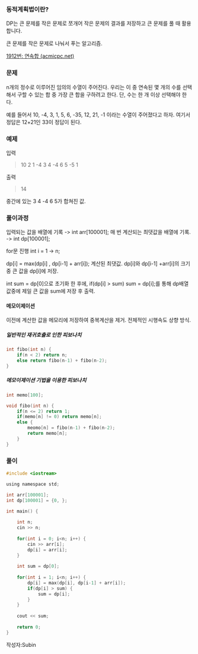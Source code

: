 
### 동적계획법이란?

DP는 큰 문제를 작은 문제로 쪼개어 작은 문제의 결과를 저장하고 큰 문제를 풀 때 활용합니다.

큰 문제를 작은 문제로 나눠서 푸는 알고리즘.

[1912번: 연속합 (acmicpc.net)](https://www.acmicpc.net/problem/1912)


### 문제

n개의 정수로 이루어진 임의의 수열이 주어진다.
우리는 이 중 연속된 몇 개의 수를 선택해서 구할 수 있는 합 중 가장 큰 합을 구하려고 한다. 단, 수는 한 개 이상 선택해야 한다.

예를 들어서 10, -4, 3, 1, 5, 6, -35, 12, 21, -1 이라는 수열이 주어졌다고 하자. 여기서 정답은 12+21인 33이 정답이 된다.

### 예제

입력
>10
   2 1 -4 3 4 -4 6 5 -5 1

출력
>14

중간에 있는 3 4 -4 6 5가 합쳐진 값.


### 풀이과정

입력되는 값을 배열에 기록 -> int arr[100001];
매 번 계산되는 최댓값을 배열에 기록. -> int dp[100001];

for문 진행 int i = 1 -> n;

dp[i] = max(dp[i] , dp[i-1] + arr[i]);
계산된 최댓값. dp[i]와 dp[i-1] +arr[i]의 크기 중 큰 값을 dp[i]에 저장.

int sum = dp[0]으로 초기화 한 후에, if(dp[i] > sum) sum = dp[i];를 통해
dp배열 값중에 제일 큰 값을 sum에 저장 후 출력.

#### 메모이제이션

이전에 계산한 값을 메모리에 저장하여 중복계산을 제거. 전체적인 시행속도 상향 방식.

##### 일반적인 재귀호출로 인한 피보나치
```c
int fibo(int n) {
	if(n < 2) return n;
	else return fibo(n-1) + fibo(n-2);
}
```

##### 메모이제이션 기법을 이용한 피보나치

```c
int memo[100];

void fibo(int n) {
	if(n <= 2) return 1;
	if(memo[n] != 0) return memo[n];
	else {
		meomo[n] = fibo(n-1) + fibo(n-2);
		return memo[n];
	}
}
```

### 풀이

```c
#include <iostream>

using namespace std;

int arr[100001];
int dp[100001] = {0, };

int main() {
    
    int n;
    cin >> n;
    
    for(int i = 0; i<n; i++) {
        cin >> arr[i];
        dp[i] = arr[i];
    }
    
    int sum = dp[0];
    
    for(int i = 1; i<n; i++) {
        dp[i] = max(dp[i], dp[i-1] + arr[i]);
        if(dp[i] > sum) {
            sum = dp[i];
        }
    }
    
    cout << sum;
    
    return 0;
}
```

작성자:Subin